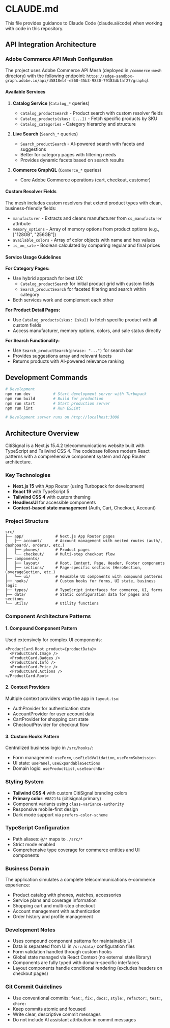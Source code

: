 # CLAUDE.md

This file provides guidance to Claude Code (claude.ai/code) when working with code in this repository.

## API Integration Architecture

### Adobe Commerce API Mesh Configuration
The project uses Adobe Commerce API Mesh (deployed in `/commerce-mesh` directory) with the following endpoint:
`https://edge-sandbox-graph.adobe.io/api/d5818ebf-e560-45b3-9830-79183dbfaf27/graphql`

#### Available Services
1. **Catalog Service** (`Catalog_*` queries)
   - `Catalog_productSearch` - Product search with custom resolver fields
   - `Catalog_products(skus: [...])` - Fetch specific products by SKU
   - `Catalog_categories` - Category hierarchy and structure

2. **Live Search** (`Search_*` queries)
   - `Search_productSearch` - AI-powered search with facets and suggestions
   - Better for category pages with filtering needs
   - Provides dynamic facets based on search results

3. **Commerce GraphQL** (`Commerce_*` queries)
   - Core Adobe Commerce operations (cart, checkout, customer)

#### Custom Resolver Fields
The mesh includes custom resolvers that extend product types with clean, business-friendly fields:
- `manufacturer` - Extracts and cleans manufacturer from `cs_manufacturer` attribute
- `memory_options` - Array of memory options from product options (e.g., ["128GB", "256GB"])
- `available_colors` - Array of color objects with name and hex values
- `is_on_sale` - Boolean calculated by comparing regular and final prices

#### Service Usage Guidelines

**For Category Pages:**
- Use hybrid approach for best UX:
  - `Catalog_productSearch` for initial product grid with custom fields
  - `Search_productSearch` for faceted filtering and search within category
- Both services work and complement each other

**For Product Detail Pages:**
- Use `Catalog_products(skus: [sku])` to fetch specific product with all custom fields
- Access manufacturer, memory options, colors, and sale status directly

**For Search Functionality:**
- Use `Search_productSearch(phrase: "...")` for search bar
- Provides suggestions array and relevant facets
- Returns products with AI-powered relevance ranking

## Development Commands

```bash
# Development
npm run dev          # Start development server with Turbopack
npm run build        # Build for production
npm run start        # Start production server
npm run lint         # Run ESLint

# Development server runs on http://localhost:3000
```

## Architecture Overview

CitiSignal is a Next.js 15.4.2 telecommunications website built with TypeScript and Tailwind CSS 4. The codebase follows modern React patterns with a comprehensive component system and App Router architecture.

### Key Technologies
- **Next.js 15** with App Router (using Turbopack for development)
- **React 19** with TypeScript 5
- **Tailwind CSS 4** with custom theming
- **HeadlessUI** for accessible components
- **Context-based state management** (Auth, Cart, Checkout, Account)

### Project Structure

```
src/
├── app/              # Next.js App Router pages
│   ├── account/      # Account management with nested routes (auth/, dashboard/, orders/, etc.)
│   ├── phones/       # Product pages
│   └── checkout/     # Multi-step checkout flow
├── components/
│   ├── layout/       # Root, Content, Page, Header, Footer components
│   ├── sections/     # Page-specific sections (HeroSection, CoverageSection, etc.)
│   └── ui/           # Reusable UI components with compound patterns
├── hooks/            # Custom hooks for forms, UI state, business logic
├── types/            # TypeScript interfaces for commerce, UI, forms
├── data/             # Static configuration data for pages and sections
└── utils/            # Utility functions
```

### Component Architecture Patterns

#### 1. Compound Component Pattern
Used extensively for complex UI components:
```tsx
<ProductCard.Root product={productData}>
  <ProductCard.Image />
  <ProductCard.Badges />
  <ProductCard.Info />
  <ProductCard.Price />
  <ProductCard.Actions />
</ProductCard.Root>
```

#### 2. Context Providers
Multiple context providers wrap the app in `layout.tsx`:
- AuthProvider for authentication state
- AccountProvider for user account data
- CartProvider for shopping cart state
- CheckoutProvider for checkout flow

#### 3. Custom Hooks Pattern
Centralized business logic in `/src/hooks/`:
- Form management: `useForm`, `useFieldValidation`, `useFormSubmission`
- UI state: `usePanel`, `useExpandableSections`
- Domain logic: `useProductList`, `useSearchBar`

### Styling System

- **Tailwind CSS 4** with custom CitiSignal branding colors
- **Primary color**: `#8821f4` (citisignal.primary)
- Component variants using `class-variance-authority`
- Responsive mobile-first design
- Dark mode support via `prefers-color-scheme`

### TypeScript Configuration

- Path aliases: `@/*` maps to `./src/*`
- Strict mode enabled
- Comprehensive type coverage for commerce entities and UI components

### Business Domain

The application simulates a complete telecommunications e-commerce experience:
- Product catalog with phones, watches, accessories
- Service plans and coverage information  
- Shopping cart and multi-step checkout
- Account management with authentication
- Order history and profile management

### Development Notes

- Uses compound component patterns for maintainable UI
- Data is separated from UI in `/src/data/` configuration files
- Form validation handled through custom hooks
- Global state managed via React Context (no external state library)
- Components are fully typed with domain-specific interfaces
- Layout components handle conditional rendering (excludes headers on checkout pages)

### Git Commit Guidelines

- Use conventional commits: `feat:`, `fix:`, `docs:`, `style:`, `refactor:`, `test:`, `chore:`
- Keep commits atomic and focused
- Write clear, descriptive commit messages
- Do not include AI assistant attribution in commit messages